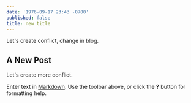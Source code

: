 ```yaml
---
date: '1976-09-17 23:43 -0700'
published: false
title: new title
---
```

Let's create conflict, change in blog.

## A New Post

Let's create more conflict.

Enter text in [Markdown](http://daringfireball.net/projects/markdown/). Use the toolbar above, or click the **?** button for formatting help.
